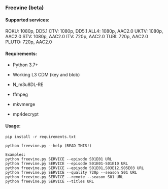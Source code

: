 ### Freevine (beta)

#### Supported services:
ROKU:  1080p, DD5.1
CTV:   1080p, DD5.1
ALL4:  1080p, AAC2.0
UKTV:  1080p, AAC2.0
STV:   1080p, AAC2.0
ITV:   720p,  AAC2.0
TUBI:  720p,  AAC2.0
PLUTO: 720p,  AAC2.0

#### Requirements:
* Python 3.7+

* Working L3 CDM (key and blob)

* N_m3u8DL-RE

* ffmpeg

* mkvmerge

* mp4decrypt

#### Usage:
    pip install -r requirements.txt

    python freevine.py --help (READ THIS!)

    Examples:
    python freevine.py SERVICE --episode S01E01 URL
    python freevine.py SERVICE --episode S01E01-S01E10 URL
    python freevine.py SERVICE --episode S01E01,S03E12,S05E03 URL
    python freevine.py SERVICE --quality 720p --season S01 URL
    python freevine.py SERVICE --remote --season S01 URL
    python freevine.py SERVICE --titles URL


